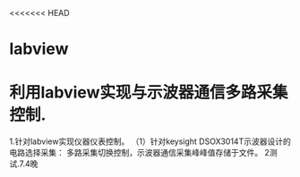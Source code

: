 <<<<<<< HEAD
# labview
利用labview实现与示波器通信多路采集控制.
=======
1.针对labview实现仪器仪表控制。
      （1）针对keysight DSOX3014T示波器设计的电路选择采集：
                多路采集切换控制，示波器通信采集峰峰值存储于文件。
2测试.7.4晚
